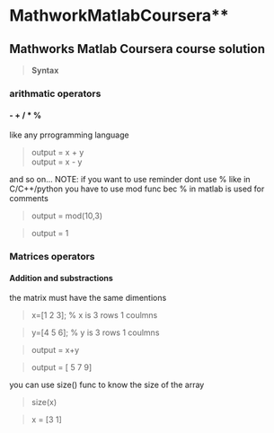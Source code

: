 # MathworkMatlabCoursera**
## Mathworks Matlab Coursera course solution
>**Syntax**
### arithmatic operators
#### - + / * %
like any prrogramming language
>output = x + y   
>output = x - y

and so on...
NOTE: if you want to use reminder dont use % like in C/C++/python 
you have to use mod func
bec % in matlab is used for comments
>output = mod(10,3)

>output = 1 

### Matrices operators
#### Addition and substractions
the matrix must have the same dimentions
>x=[1 2 3]; % x is 3 rows 1 coulmns

>y=[4 5 6]; % y is 3 rows 1 coulmns

>output = x+y

>output = [ 5 7 9]

you can use size() func to know the size of the array
>size(x)

>x = [3 1]
 
